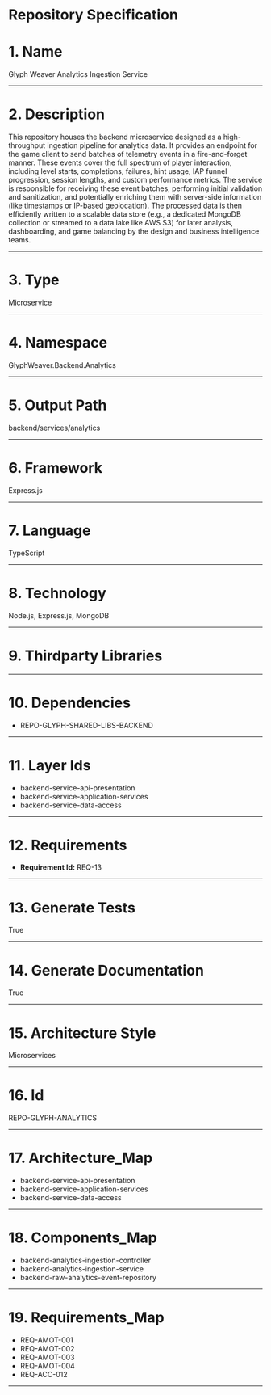 # Repository Specification

# 1. Name
Glyph Weaver Analytics Ingestion Service


---

# 2. Description
This repository houses the backend microservice designed as a high-throughput ingestion pipeline for analytics data. It provides an endpoint for the game client to send batches of telemetry events in a fire-and-forget manner. These events cover the full spectrum of player interaction, including level starts, completions, failures, hint usage, IAP funnel progression, session lengths, and custom performance metrics. The service is responsible for receiving these event batches, performing initial validation and sanitization, and potentially enriching them with server-side information (like timestamps or IP-based geolocation). The processed data is then efficiently written to a scalable data store (e.g., a dedicated MongoDB collection or streamed to a data lake like AWS S3) for later analysis, dashboarding, and game balancing by the design and business intelligence teams.


---

# 3. Type
Microservice


---

# 4. Namespace
GlyphWeaver.Backend.Analytics


---

# 5. Output Path
backend/services/analytics


---

# 6. Framework
Express.js


---

# 7. Language
TypeScript


---

# 8. Technology
Node.js, Express.js, MongoDB


---

# 9. Thirdparty Libraries



---

# 10. Dependencies

- REPO-GLYPH-SHARED-LIBS-BACKEND


---

# 11. Layer Ids

- backend-service-api-presentation
- backend-service-application-services
- backend-service-data-access


---

# 12. Requirements

- **Requirement Id:** REQ-13  


---

# 13. Generate Tests
True


---

# 14. Generate Documentation
True


---

# 15. Architecture Style
Microservices


---

# 16. Id
REPO-GLYPH-ANALYTICS


---

# 17. Architecture_Map

- backend-service-api-presentation
- backend-service-application-services
- backend-service-data-access


---

# 18. Components_Map

- backend-analytics-ingestion-controller
- backend-analytics-ingestion-service
- backend-raw-analytics-event-repository


---

# 19. Requirements_Map

- REQ-AMOT-001
- REQ-AMOT-002
- REQ-AMOT-003
- REQ-AMOT-004
- REQ-ACC-012


---

